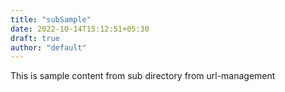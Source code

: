 ```yaml
---
title: "subSample"
date: 2022-10-14T15:12:51+05:30
draft: true
author: "default"
---
```


This is sample content from sub directory from url-management